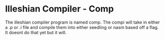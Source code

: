 # Illeshian Compiler - Comp

The illeshian compiler program is named comp. The compi will take in either a .p or .i file and compile them into either seedling or nasm based
off a flag. It doesnt do that yet but it will.
